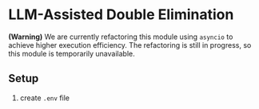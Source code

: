 # LLM-Assisted Double Elimination

**(Warning)** We are currently refactoring this module using `asyncio` to achieve higher execution efficiency. The refactoring is still in progress, so this module is temporarily unavailable.

## Setup
1. create `.env` file
